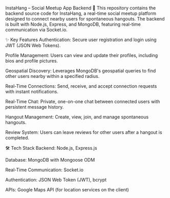 InstaHang – Social Meetup App Backend 🚀
This repository contains the backend source code for InstaHang, a real-time social meetup platform designed to connect nearby users for spontaneous hangouts. The backend is built with Node.js, Express, and MongoDB, featuring real-time communication via Socket.io.

✨ Key Features
Authentication: Secure user registration and login using JWT (JSON Web Tokens).

Profile Management: Users can view and update their profiles, including bios and profile pictures.

Geospatial Discovery: Leverages MongoDB's geospatial queries to find other users nearby within a specified radius.

Real-Time Connections: Send, receive, and accept connection requests with instant notifications.

Real-Time Chat: Private, one-on-one chat between connected users with persistent message history.

Hangout Management: Create, view, join, and manage spontaneous hangouts.

Review System: Users can leave reviews for other users after a hangout is completed.

🛠️ Tech Stack
Backend: Node.js, Express.js

Database: MongoDB with Mongoose ODM

Real-Time Communication: Socket.io

Authentication: JSON Web Token (JWT), bcrypt

APIs: Google Maps API (for location services on the client)